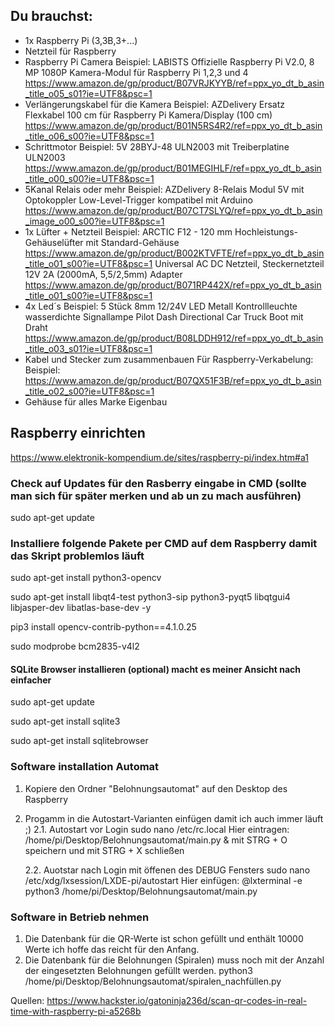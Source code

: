 ## Du brauchst:
- 1x Raspberry Pi (3,3B,3+...)
- Netzteil für Raspberry
- Raspberry Pi Camera
    Beispiel: LABISTS Offizielle Raspberry Pi V2.0, 8 MP 1080P Kamera-Modul für Raspberry Pi 1,2,3 und 4
    https://www.amazon.de/gp/product/B07VRJKYYB/ref=ppx_yo_dt_b_asin_title_o05_s01?ie=UTF8&psc=1
- Verlängerungskabel für die Kamera
    Beispiel: AZDelivery Ersatz Flexkabel 100 cm für Raspberry Pi Kamera/Display (100 cm)
    https://www.amazon.de/gp/product/B01N5RS4R2/ref=ppx_yo_dt_b_asin_title_o06_s00?ie=UTF8&psc=1
- Schrittmotor
    Beispiel: 5V 28BYJ-48 ULN2003 mit Treiberplatine ULN2003
    https://www.amazon.de/gp/product/B01MEGIHLF/ref=ppx_yo_dt_b_asin_title_o00_s00?ie=UTF8&psc=1
- 5Kanal Relais oder mehr
    Beispiel: AZDelivery 8-Relais Modul 5V mit Optokoppler Low-Level-Trigger kompatibel mit Arduino
    https://www.amazon.de/gp/product/B07CT7SLYQ/ref=ppx_yo_dt_b_asin_image_o00_s00?ie=UTF8&psc=1
- 1x Lüfter + Netzteil
    Beispiel: ARCTIC F12 - 120 mm Hochleistungs-Gehäuselüfter mit Standard-Gehäuse
    https://www.amazon.de/gp/product/B002KTVFTE/ref=ppx_yo_dt_b_asin_title_o01_s00?ie=UTF8&psc=1
    Universal AC DC Netzteil, Steckernetzteil 12V 2A (2000mA, 5,5/2,5mm) Adapter
    https://www.amazon.de/gp/product/B071RP442X/ref=ppx_yo_dt_b_asin_title_o01_s00?ie=UTF8&psc=1
- 4x Led´s
    Beispiel: 5 Stück 8mm 12/24V LED Metall Kontrollleuchte wasserdichte Signallampe Pilot Dash Directional Car Truck Boot mit Draht
    https://www.amazon.de/gp/product/B08LDDH912/ref=ppx_yo_dt_b_asin_title_o03_s01?ie=UTF8&psc=1
- Kabel und Stecker zum zusammenbauen
    Für Raspberry-Verkabelung:
        Beispiel: https://www.amazon.de/gp/product/B07QX51F3B/ref=ppx_yo_dt_b_asin_title_o02_s00?ie=UTF8&psc=1
- Gehäuse für alles Marke Eigenbau


## Raspberry einrichten 
https://www.elektronik-kompendium.de/sites/raspberry-pi/index.htm#a1


### Check auf Updates für den Rasberry eingabe in CMD (sollte man sich für später merken und ab un zu mach ausführen)
sudo apt-get update

### Installiere folgende Pakete per CMD auf dem Raspberry damit das Skript problemlos läuft
sudo apt-get install python3-opencv

sudo apt-get install libqt4-test python3-sip python3-pyqt5 libqtgui4 libjasper-dev libatlas-base-dev -y

pip3 install opencv-contrib-python==4.1.0.25

sudo modprobe bcm2835-v4l2

#### SQLite Browser installieren (optional) macht es meiner Ansicht nach einfacher
sudo apt-get update

sudo apt-get install sqlite3

sudo apt-get install sqlitebrowser

### Software installation Automat
1. Kopiere den Ordner "Belohnungsautomat" auf den Desktop des Raspberry
2. Progamm in die Autostart-Varianten einfügen damit ich auch immer läuft ;)
    2.1. Autostart vor Login
        sudo nano /etc/rc.local
        Hier eintragen: /home/pi/Desktop/Belohnungsautomat/main.py &
        mit STRG + O speichern und mit STRG + X schließen
        
    2.2. Auotstar nach Login mit öffenen des DEBUG Fensters
        sudo nano /etc/xdg/lxsession/LXDE-pi/autostart
        Hier einfügen: @lxterminal -e python3 /home/pi/Desktop/Belohnungsautomat/main.py
### Software in Betrieb nehmen
1. Die Datenbank für die QR-Werte ist schon gefüllt und enthält 10000 Werte ich hoffe das reicht für den Anfang.
2. Die Datenbank für die Belohnungen (Spiralen) muss noch mit der Anzahl der eingesetzten Belohnungen gefüllt werden.
    python3 /home/pi/Desktop/Belohnungsautomat/spiralen_nachfüllen.py




Quellen: https://www.hackster.io/gatoninja236d/scan-qr-codes-in-real-time-with-raspberry-pi-a5268b
